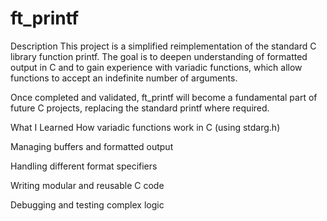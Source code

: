 # ft_printf
Description
This project is a simplified reimplementation of the standard C library function printf. The goal is to deepen understanding of formatted output in C and to gain experience with variadic functions, which allow functions to accept an indefinite number of arguments.

Once completed and validated, ft_printf will become a fundamental part of future C projects, replacing the standard printf where required.

 What I Learned
How variadic functions work in C (using stdarg.h)

Managing buffers and formatted output

Handling different format specifiers

Writing modular and reusable C code

Debugging and testing complex logic
